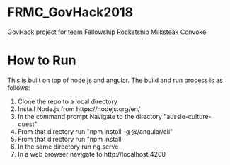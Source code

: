 # FRMC_GovHack2018
GovHack project for team Fellowship Rocketship Milksteak Convoke

# How to Run
This is built on top of node.js and angular. The build and run process is as follows:
<ol>
  <li>Clone the repo to a local directory</li>
  <li>Install Node.js from https://nodejs.org/en/</li>
  <li>In the command prompt Navigate to the directory "aussie-culture-quest"</li>
  <li>From that directory run "npm install -g @/angular/cli"</li>
  <li>From that directory run "npm install</li>
  <li>In the same directory run ng serve</li>
  <li>In a web browser navigate to http://localhost:4200</li>
</ol>
